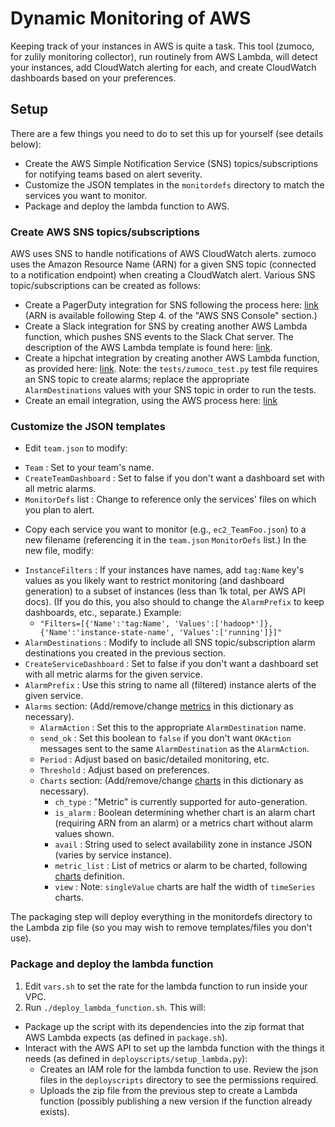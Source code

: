 # Dynamic Monitoring of AWS

Keeping track of your instances in AWS is quite a task.  This tool (zumoco, for zulily monitoring collector), run routinely from AWS Lambda, will detect your instances, add CloudWatch alerting for each, and create CloudWatch dashboards based on your preferences.

## Setup
There are a few things you need to do to set this up for yourself (see details below):  
 
  - Create the AWS Simple Notification Service (SNS) topics/subscriptions for notifying teams based on alert severity.
  - Customize the JSON templates in the `monitordefs` directory to match the services you want to monitor.
  - Package and deploy the lambda function to AWS.

### Create AWS SNS topics/subscriptions
AWS uses SNS to handle notifications of AWS CloudWatch alerts. zumoco uses the Amazon Resource Name (ARN) for a given SNS topic (connected to a notification endpoint) when creating a CloudWatch alert.  Various SNS topic/subscriptions can be created as follows:

 - Create a PagerDuty integration for SNS following the process here: [link](https://www.pagerduty.com/docs/guides/aws-cloudwatch-integration-guide/)  (ARN is available following Step 4. of the "AWS SNS Console" section.)
 - Create a Slack integration for SNS by creating another AWS Lambda function, which pushes SNS events to the Slack Chat server. The description of the AWS Lambda template is found here: [link](https://aws.amazon.com/blogs/aws/new-slack-integration-blueprints-for-aws-lambda/).
 - Create a hipchat integration by creating another AWS Lambda function, as provided here: [link](https://github.com/zulily/aws_monitor/tree/master/sns_integrations).  Note: the `tests/zumoco_test.py` test file requires an SNS topic to create alarms; replace the appropriate `AlarmDestinations` values with your SNS topic in order to run the tests.
 - Create an email integration, using the AWS process here: [link](http://docs.aws.amazon.com/AmazonCloudWatch/latest/monitoring/US_SetupSNS.html)

### Customize the JSON templates

* Edit `team.json` to modify:

 - `Team` : Set to your team's name.
 - `CreateTeamDashboard` : Set to false if you don't want a dashboard set with all metric alarms.
 - `MonitorDefs` list : Change to reference only the services' files on which you plan to alert.

* Copy each service you want to monitor (e.g., `ec2_TeamFoo.json`) to a new filename (referencing it in the `team.json` `MonitorDefs` list.)  In the new file, modify:

 - `InstanceFilters` : If your instances have names, add `tag:Name` key's values as you likely want to restrict monitoring (and dashboard generation) to a subset of instances (less than 1k total, per AWS API docs).  (If you do this, you also should to change the `AlarmPrefix` to keep dashboards, etc., separate.) Example:
	 - `"Filters=[{'Name':'tag:Name', 'Values':['hadoop*']},{'Name':'instance-state-name', 'Values':['running']}]"`
 - `AlarmDestinations` : Modify to include all SNS topic/subscription alarm destinations you created in the previous section.
 - `CreateServiceDashboard` : Set to false if you don't want a dashboard set with all metric alarms for the given service.
 - `AlarmPrefix` : Use this string to name all (filtered) instance alerts of the given service.
 - `Alarms` section:  (Add/remove/change [metrics](http://docs.aws.amazon.com/AmazonCloudWatch/latest/monitoring/CW_Support_For_AWS.html) in this dictionary as necessary).
	 - `AlarmAction` : Set this to the appropriate `AlarmDestination` name.
	 - `send_ok` : Set this boolean to `false` if you don't want `OKAction` messages sent to the same `AlarmDestination` as the `AlarmAction`.
	 -  `Period` : Adjust based on basic/detailed monitoring, etc.
	 -  `Threshold` : Adjust based on preferences.
	- `Charts` section:  (Add/remove/change [charts](http://docs.aws.amazon.com/AmazonCloudWatch/latest/APIReference/CloudWatch-Dashboard-Body-Structure.html) in this dictionary as necessary).
		- `ch_type` : "Metric" is currently supported for auto-generation.
		- `is_alarm` : Boolean determining whether chart is an alarm chart (requiring ARN from an alarm) or a metrics chart without alarm values shown.
		- `avail` : String used to select availability zone in instance JSON (varies by service instance).
		- `metric_list` : List of metrics or alarm to be charted, following [charts](http://docs.aws.amazon.com/AmazonCloudWatch/latest/APIReference/CloudWatch-Dashboard-Body-Structure.html) definition.
		- `view` : Note: `singleValue` charts are half the width of `timeSeries` charts.

The packaging step will deploy everything in the monitordefs directory to the Lambda zip file (so you may wish to remove templates/files you don't use).
	
	
### Package and deploy the lambda function

1. Edit `vars.sh` to set the rate for the lambda function to run inside your VPC.
1. Run `./deploy_lambda_function.sh`.  This will:

* Package up the script with its dependencies into the zip format that AWS Lambda expects (as defined in `package.sh`).
* Interact with the AWS API to set up the lambda function with the things it needs (as defined in `deployscripts/setup_lambda.py`):
  * Creates an IAM role for the lambda function to use.  Review the json files in the `deployscripts` directory to see the permissions 
  required.
  * Uploads the zip file from the previous step to create a Lambda function (possibly publishing a new version if the function 
  already exists).

 
